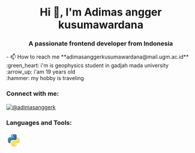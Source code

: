 <h1 align="center">Hi 👋, I'm Adimas angger kusumawardana</h1>
<h3 align="center">A passionate frontend developer from Indonesia</h3>
- 📫 How to reach me **adimasanggerkusumawardana@mail.ugm.ac.id**
<br>
:green_heart: i'm is geophysics student in gadjah mada university 
<br>
:arrow_up: i'am 19 years old
<br>
:hammer: my hobby is traveling
<br>
<h3 align="left">Connect with me:</h3>
<p align="left">
<a href="https://twitter.com/@adimasanggerk" target="blank"><img align="center" src="https://raw.githubusercontent.com/rahuldkjain/github-profile-readme-generator/master/src/images/icons/Social/twitter.svg" alt="@adimasanggerk" height="30" width="40" /></a>
</p>

<h3 align="left">Languages and Tools:</h3>
<p align="left"> <a href="https://www.python.org" target="_blank" rel="noreferrer"> <img src="https://raw.githubusercontent.com/devicons/devicon/master/icons/python/python-original.svg" alt="python" width="40" height="40"/> </a> </p>

